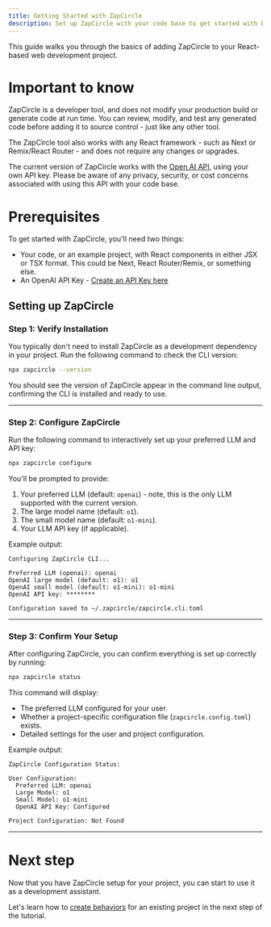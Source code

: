 ```yaml
---
title: Getting Started with ZapCircle
description: Set up ZapCircle with your code base to get started with behavior-driven development
---
```


This guide walks you through the basics of adding ZapCircle to your React-based web development project.

# Important to know

ZapCircle is a developer tool, and does not modify your production build or generate code at run time. You can review, modify, and test any generated code before adding it to source control - just like any other tool.

The ZapCircle tool also works with any React framework - such as Next or Remix/React Router - and does not require any changes or upgrades.

The current version of ZapCircle works with the [Open AI API](https://platform.openai.com/docs/overview), using your own API key. Please be aware of any privacy, security, or cost concerns associated with using this API with your code base.

# Prerequisites

To get started with ZapCircle, you'll need two things:
* Your code, or an example project, with React components in either JSX or TSX format. This could be Next, React Router/Remix, or something else.
* An OpenAI API Key - [Create an API Key here](https://platform.openai.com/api-keys)


## Setting up ZapCircle

### Step 1: Verify Installation

You typically don't need to install ZapCircle as a development dependency in your project. Run the following command to check the CLI version:

```bash
npx zapcircle --version
```

You should see the version of ZapCircle appear in the command line output, confirming the CLI is installed and ready to use.

---

### Step 2: Configure ZapCircle

Run the following command to interactively set up your preferred LLM and API key:

```bash
npx zapcircle configure
```

You'll be prompted to provide:

1. Your preferred LLM (default: `openai`) - note, this is the only LLM supported with the current version.
2. The large model name (default: `o1`).
3. The small model name (default: `o1-mini`).
4. Your LLM API key (if applicable).

Example output:

```plaintext
Configuring ZapCircle CLI...

Preferred LLM (openai): openai
OpenAI large model (default: o1): o1
OpenAI small model (default: o1-mini): o1-mini
OpenAI API key: ********

Configuration saved to ~/.zapcircle/zapcircle.cli.toml
```

---

### Step 3: Confirm Your Setup

After configuring ZapCircle, you can confirm everything is set up correctly by running:

```bash
npx zapcircle status
```

This command will display:

- The preferred LLM configured for your user.
- Whether a project-specific configuration file (`zapcircle.config.toml`) exists.
- Detailed settings for the user and project configuration.

Example output:

```plaintext
ZapCircle Configuration Status:

User Configuration:
  Preferred LLM: openai
  Large Model: o1
  Small Model: o1-mini
  OpenAI API Key: Configured

Project Configuration: Not Found
```

---

# Next step

Now that you have ZapCircle setup for your project, you can start to use it as a development assistant.

Let's learn how to [create behaviors](/guides/create-behaviors) for an existing project in the next step of the tutorial.